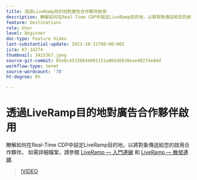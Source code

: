 ```yaml
---
title: 透過LiveRamp目的地對廣告合作夥伴啟用
description: 瞭解如何在Real-Time CDP中設定LiveRamp目的地，以將對象傳送給您的啟用合作夥伴。
feature: Destinations
role: User
level: Beginner
doc-type: Feature Video
last-substantial-update: 2023-10-31T00:00:00Z
jira: KT-14274
thumbnail: 3425367.jpeg
source-git-commit: 85e0c45336044091151a866d8838eae482fde84d
workflow-type: tm+mt
source-wordcount: '78'
ht-degree: 0%

---
```



# 透過LiveRamp目的地對廣告合作夥伴啟用

瞭解如何在Real-Time CDP中設定LiveRamp目的地，以將對象傳送給您的啟用合作夥伴。 如需詳細檔案，請參閱 [LiveRamp — 入門連線](https://experienceleague.adobe.com/docs/experience-platform/destinations/catalog/advertising/liveramp-onboarding.html) 和 [LiveRamp — 散發連線](https://experienceleague.adobe.com/docs/experience-platform/destinations/catalog/advertising/liveramp-distribution.html).

>[!VIDEO](https://video.tv.adobe.com/v/3425367/?learn=on)
